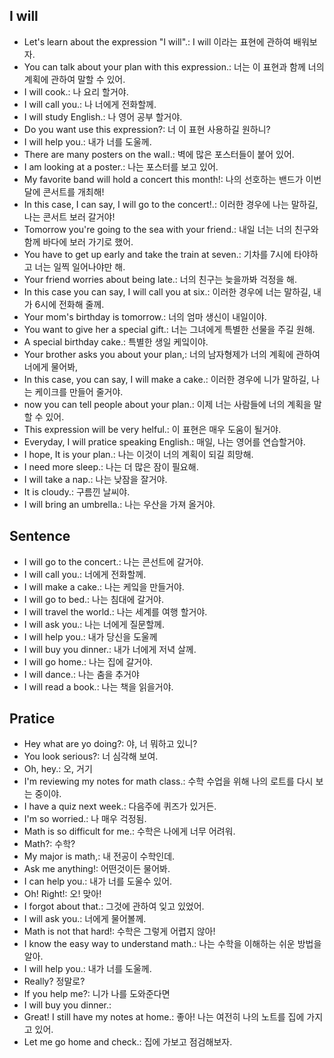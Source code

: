 ## I will
- Let's learn about the expression "I will".: I will 이라는 표현에 관하여 배워보자.
- You can talk about your plan with this expression.: 너는 이 표현과 함께 너의 계획에 관하여 말할 수 있어.
- I will cook.: 나 요리 할거야.
- I will call you.: 나 너에게 전화할께.
- I will study English.: 나 영어 공부 할거야.
- Do you want use this expression?: 너 이 표현 사용하길 원하니?
- I will help you.: 내가 너를 도울께.
- There are many posters on the wall.: 벽에 많은 포스터들이 붙어 있어.
- I am looking at a poster.: 나는 포스터를 보고 있어.
- My favorite band will hold a concert this month!: 나의 선호하는 밴드가 이번달에 콘서트를 개최해!
- In this case, I can say, I will go to the concert!.: 이러한 경우에 나는 말하길, 나는 콘서트 보러 갈거야!
- Tomorrow you're going to the sea with your friend.: 내일 너는 너의 친구와 함께 바다에 보러 가기로 했어.
- You have to get up early and take the train at seven.: 기차를 7시에 타야하고 너는 일찍 일어나야만 해.
- Your friend worries about being late.: 너의 친구는 늦을까봐 걱정을 해.
- In this case you can say, I will call you at six.: 이러한 경우에 너는 말하길, 내가 6시에 전화해 줄께.
- Your mom's birthday is tomorrow.: 너의 엄마 생신이 내일이야.
- You want to give her a special gift.: 너는 그녀에게 특별한 선물을 주길 원해.
- A special birthday cake.: 특별한 생일 케잌이야.
- Your brother asks you about your plan,: 너의 남자형제가 너의 계획에 관하여 너에게 물어봐,
- In this case, you can say, I will make a cake.: 이러한 경우에 니가 말하길, 나는 케이크를 만들어 줄거야.
- now you can tell people about your plan.: 이제 너는 사람들에 너의 계획을 말할 수 있어.
- This expression will be very helful.: 이 표현은 매우 도움이 될거야.
- Everyday, I will pratice speaking English.: 매일, 나는 영어를 연습할거야.
- I hope, It is your plan.: 나는 이것이 너의 계획이 되길 희망해.
- I need more sleep.: 나는 더 많은 잠이 필요해.
- I will take a nap.: 나는 낮잠을 잘거야.
- It is cloudy.: 구름낀 날씨야.
- I will bring an umbrella.: 나는 우산을 가져 올거야.

## Sentence
- I will go to the concert.: 나는 콘선트에 갈거야.
- I will call you.: 너에게 전화할께.
- I will make a cake.: 나는 케잌을 만들거야.
- I will go to bed.: 나는 침대에 갈거야.
- I will travel the world.: 나는 세계를 여행 할거야.
- I will ask you.: 나는 너에게 질문할께.
- I will help you.: 내가 당신을 도울께 
- I will buy you dinner.: 내가 너에게 저녁 살께.
- I will go home.: 나는 집에 갈거야.
- I will dance.: 나는 춤을 추거야
- I will read a book.: 나는 책을 읽을거야.

## Pratice
- Hey what are yo doing?: 야, 너 뭐하고 있니?
- You look serious?: 너 심각해 보여.
- Oh, hey.: 오, 거기
- I'm reviewing my notes for math class.: 수학 수업을 위해 나의 로트를 다시 보는 중이야.
- I have a quiz next week.: 다음주에 퀴즈가 있거든.
- I'm so worried.: 나 매우 걱정됨.
- Math is so difficult for me.: 수학은 나에게 너무 어려워.
- Math?: 수학?
- My major is math,: 내 전공이 수학인데.
- Ask me anything!: 어떤것이든 물어봐.
- I can help you.: 내가 너를 도울수 있어.
- Oh! Right!: 오! 맞아!
- I forgot about that.: 그것에 관하여 잊고 있었어. 
- I will ask you.: 너에게 물어볼께.
- Math is not that hard!: 수학은 그렇게 어렵지 않아!
- I know the easy way to understand math.: 나는 수학을 이해하는 쉬운 방법을 알아.
- I will help you.: 내가 너를 도울께.
- Really? 정말로?
- If you help me?: 니가 나를 도와준다면
- I will buy you dinner.:
- Great! I still have my notes at home.: 좋아! 나는 여전히 나의 노트를 집에 가지고 있어.
- Let me go home and check.: 집에 가보고 점검해보자.